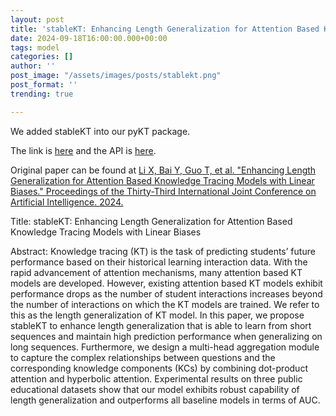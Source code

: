 ```yaml
---
layout: post
title: 'stableKT: Enhancing Length Generalization for Attention Based Knowledge Tracing Models with Linear Biases'
date: 2024-09-18T16:00:00.000+00:00
tags: model
categories: []
author: ''
post_image: "/assets/images/posts/stablekt.png"
post_format: ''
trending: true

---
```

We added stableKT into our pyKT package.

The link is [here](https://pykt-toolkit.readthedocs.io/en/latest/models.html#stablekt) and the API is [here](https://pykt-toolkit.readthedocs.io/en/latest/pykt.models.html#module-pykt.models.stablekt).

Original paper can be found at [Li X, Bai Y, Guo T, et al. "Enhancing Length Generalization for Attention Based Knowledge Tracing Models with Linear Biases." Proceedings of the Thirty-Third International Joint Conference on Artificial Intelligence. 2024.
](https://www.ijcai.org/proceedings/2024/654)

Title: stableKT: Enhancing Length Generalization for Attention Based Knowledge Tracing Models with Linear Biases


Abstract: Knowledge tracing (KT) is the task of predicting students’ future performance based on their historical learning interaction data. With the rapid advancement of attention mechanisms, many attention based KT models are developed. However, existing attention based KT models exhibit performance drops as the number of student interactions increases beyond the number of interactions on which the KT models are trained. We refer to this as the length generalization of KT model. In this paper, we propose stableKT to enhance length generalization that is able to learn from short sequences and maintain high prediction performance when generalizing on long sequences. Furthermore, we design a multi-head aggregation module to capture the complex relationships between questions and the corresponding knowledge components (KCs) by combining dot-product attention and hyperbolic attention. Experimental results on three public educational datasets show that our model exhibits robust capability of length generalization and outperforms all baseline models in terms of AUC.
